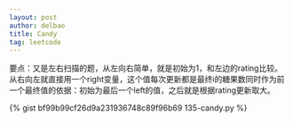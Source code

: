```yaml
---
layout: post
author: delbao
title: Candy
tag: leetcode
---
```


要点：又是左右扫描的题，从左向右简单，就是初始为1，和左边的rating比较。从右向左就直接用一个right变量，这个值每次更新都是最终i的糖果数同时作为前一个最终值的依据：初始为最后一个left的值，之后就是根据rating更新取大。

{% gist bf99b99cf26d9a231936748c89f96b69 135-candy.py %}
